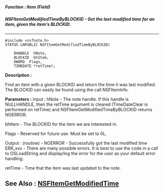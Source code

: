 ##### Function : Item (Field)
##### NSFItemGetModifiedTimeByBLOCKID - Get the last modified time for an item, given the item's BLOCKID.
---
```
#include <nsfnote.h>
STATUS LNPUBLIC NSFItemGetModifiedTimeByBLOCKID(

	DHANDLE  hNote,
	BLOCKID  bhItem,
	DWORD  Flags,
	TIMEDATE *retTime);
```
**Description :**

Find an item with a given BLOCKID and return the time it was last modified. The 
BLOCKID can easily be found using the call NSFItemInfo.

**Parameters :**
Input :
hNote  -  The note handle.  If this handle is NULLHANDLE, then the retTime argument is cleared (TimeDateClear is performed on retTime) and NSFItemGetModifiedTimeByBLOCKID returns NOERROR.

bhItem  -  The BLOCKID for the item we are interested in.

Flags  -  Reserved for future use.  Must be set to 0L.

Output :
(routine)  -  NOERROR - Successfully got the last modified time
ERR_xxx - There are many possible errors. It is best to use the code in a call to OSLoadString and display/log the error for the user as your default error handling.


retTime  -  Time that the item was last updated to the note.


**See Also :**
[NSFItemGetModifiedTime](/domino-c-api-docs/reference/Func/NSFItemGetModifiedTime)
---
